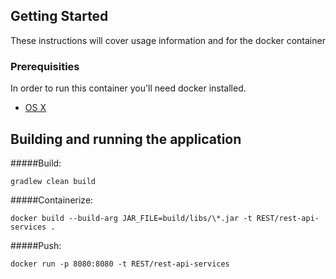 ## Getting Started

These instructions will cover usage information and for the docker container

### Prerequisities


In order to run this container you'll need docker installed.

* [OS X](https://docs.docker.com/mac/started/)

## Building and running the application

#####Build:

`gradlew clean build`

#####Containerize:

`docker build --build-arg JAR_FILE=build/libs/\*.jar -t REST/rest-api-services .
`

#####Push:

`docker run -p 8080:8080 -t REST/rest-api-services
`

